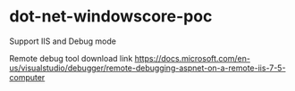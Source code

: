 # dot-net-windowscore-poc
Support IIS and Debug mode


Remote debug tool download link
https://docs.microsoft.com/en-us/visualstudio/debugger/remote-debugging-aspnet-on-a-remote-iis-7-5-computer

